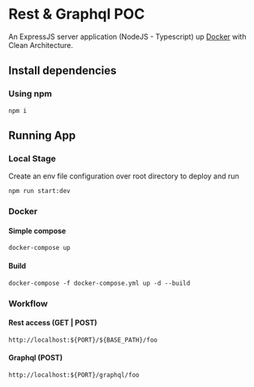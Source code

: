# Rest & Graphql POC

An ExpressJS server application (NodeJS - Typescript) up [Docker](https://docker.com/)
with Clean Architecture.


## Install dependencies
### Using npm
```
npm i
```

## Running App
### Local Stage
Create an env file configuration over root directory to deploy and run
```
npm run start:dev
```

### Docker
#### Simple compose
```
docker-compose up
```
#### Build
```
docker-compose -f docker-compose.yml up -d --build
```

### Workflow

#### Rest access (GET | POST)
```
http://localhost:${PORT}/${BASE_PATH}/foo
```

#### Graphql (POST)
```
http://localhost:${PORT}/graphql/foo
```
